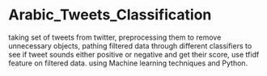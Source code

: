 # Arabic_Tweets_Classification
taking set of tweets from twitter, preprocessing them to remove unnecessary objects, pathing filtered data through different classifiers to see if tweet sounds either positive or negative and get their score, use tfidf feature on filtered data. using Machine learning techniques and Python.
